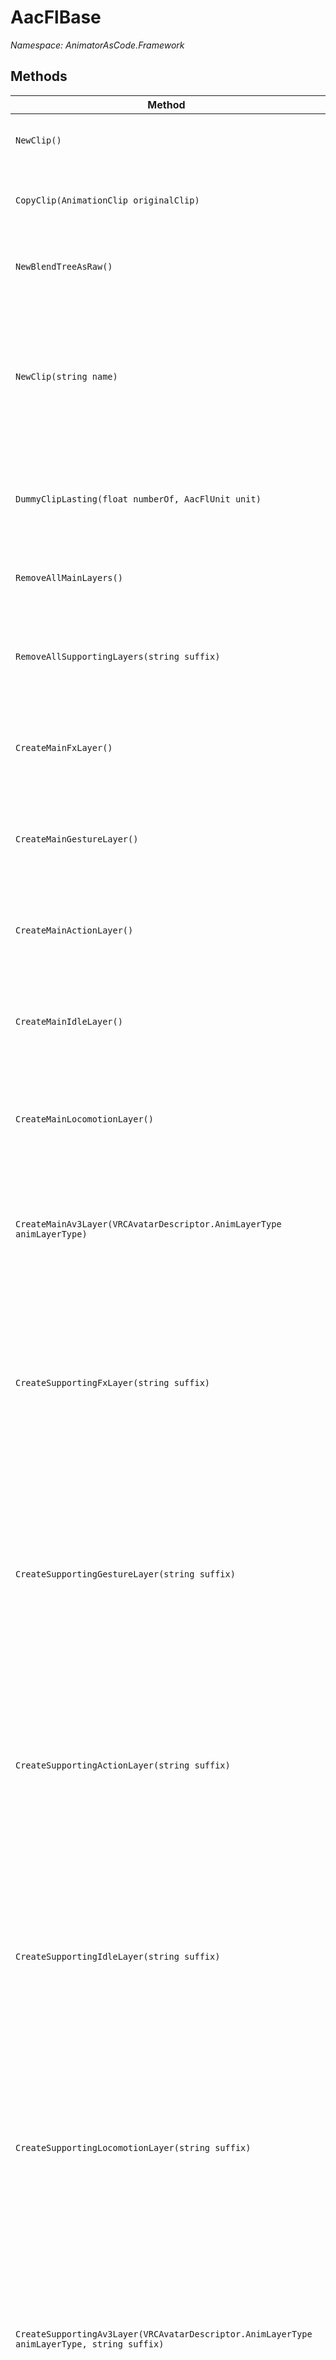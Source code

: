 # AacFlBase
*Namespace: AnimatorAsCode.Framework*

## Methods 
| Method | Return Type | Description |
|-|-|-|
| `NewClip()` | `AacFlClip` | Create a new clip. The asset is generated into the container. |
| `CopyClip(AnimationClip originalClip)` | `AacFlClip` | Create a new clip that is a copy of `originalClip`. The asset is generated into the container. |
| `NewBlendTreeAsRaw()` | N/A | Create a new BlendTree asset. The asset is generated into the container. |
| `NewClip(string name)` | `AacFlClip` | Create a new clip with a name. However, the name is only used as a suffix for the asset. The asset is generated into the container. FIXME: This is quite pointless because the name is mangled anyways. |
| `DummyClipLasting(float numberOf, AacFlUnit unit)` | `AacFlClip` | Create a new clip which animates a dummy transform for a specific duration specified in an unit (Frames or Seconds). |
| `RemoveAllMainLayers()` | N/A | Remove all main layers matching that system from all animators of the Avatar descriptor. |
| `RemoveAllSupportingLayers(string suffix)` | N/A | Remove all supporting layers matching that system and suffix from all animators of the Avatar descriptor. |
| `CreateMainFxLayer()` | `AacFlLayer` | Create the main Fx layer of that system, clearing the previous one of the same system. You are not obligated to have a main layer. |
| `CreateMainGestureLayer()` | `AacFlLayer` | Create the main Gesture layer of that system, clearing the previous one of the same system. You are not obligated to have a main layer. |
| `CreateMainActionLayer()` | `AacFlLayer` | Create the main Action layer of that system, clearing the previous one of the same system. You are not obligated to have a main layer. |
| `CreateMainIdleLayer()` | `AacFlLayer` | Create the main Idle layer of that system, clearing the previous one of the same system. You are not obligated to have a main layer. |
| `CreateMainLocomotionLayer()` | `AacFlLayer` | Create the main Locomotion layer of that system, clearing the previous one of the same system. You are not obligated to have a main layer. |
| `CreateMainAv3Layer(VRCAvatarDescriptor.AnimLayerType animLayerType)` | `AacFlLayer` | Create the main layer of that system for a specific type of layer, clearing the previous one of the same system. You are not obligated to have a main layer. |
| `CreateSupportingFxLayer(string suffix)` | `AacFlLayer` | Create a supporting Fx layer for that system and suffix, clearing the previous one of the same system and suffix. You can create multiple supporting layers with different suffixes, and you are not obligated to have a main layer to create a supporting layer. |
| `CreateSupportingGestureLayer(string suffix)` | `AacFlLayer` | Create a supporting Gesture layer for that system and suffix, clearing the previous one of the same system and suffix. You can create multiple supporting layers with different suffixes, and you are not obligated to have a main layer to create a supporting layer. |
| `CreateSupportingActionLayer(string suffix)` | `AacFlLayer` | Create a supporting Action layer for that system and suffix, clearing the previous one of the same system and suffix. You can create multiple supporting layers with different suffixes, and you are not obligated to have a main layer to create a supporting layer. |
| `CreateSupportingIdleLayer(string suffix)` | `AacFlLayer` | Create a supporting Idle layer for that system and suffix, clearing the previous one of the same system and suffix. You can create multiple supporting layers with different suffixes, and you are not obligated to have a main layer to create a supporting layer. |
| `CreateSupportingLocomotionLayer(string suffix)` | `AacFlLayer` | Create a supporting Locomotion layer for that system and suffix, clearing the previous one of the same system and suffix. You can create multiple supporting layers with different suffixes, and you are not obligated to have a main layer to create a supporting layer. |
| `CreateSupportingAv3Layer(VRCAvatarDescriptor.AnimLayerType animLayerType, string suffix)` | `AacFlLayer` | Create a supporting layer for that system and suffix, clearing the previous one of the same system and suffix. You can create multiple supporting layers with different suffixes, and you are not obligated to have a main layer to create a supporting layer. |
| `CreateMainArbitraryControllerLayer(AnimatorController controller)` | `AacFlLayer` | Create a main layer for an arbitrary AnimatorController, clearing the previous one of the same system. You are not obligated to have a main layer. |
| `CreateSupportingArbitraryControllerLayer(AnimatorController controller, string suffix)` | `AacFlLayer` | Create a supporting layer for an arbitrary AnimatorController, clearing the previous one of the same system and suffix. You can create multiple supporting layers with different suffixes, and you are not obligated to have a main layer to create a supporting layer. |
| `CreateFirstArbitraryControllerLayer(AnimatorController controller)` | `AacFlLayer` | Clears the topmost layer of an arbitrary AnimatorController, and returns it. |
| `VrcAssets()` | `AacVrcAssetLibrary` | Return an AacVrcAssetLibrary, which lets you select various assets from VRChat. |
| `ClearPreviousAssets()` | N/A | Removes all assets from the asset container matching the specified asset key. |
